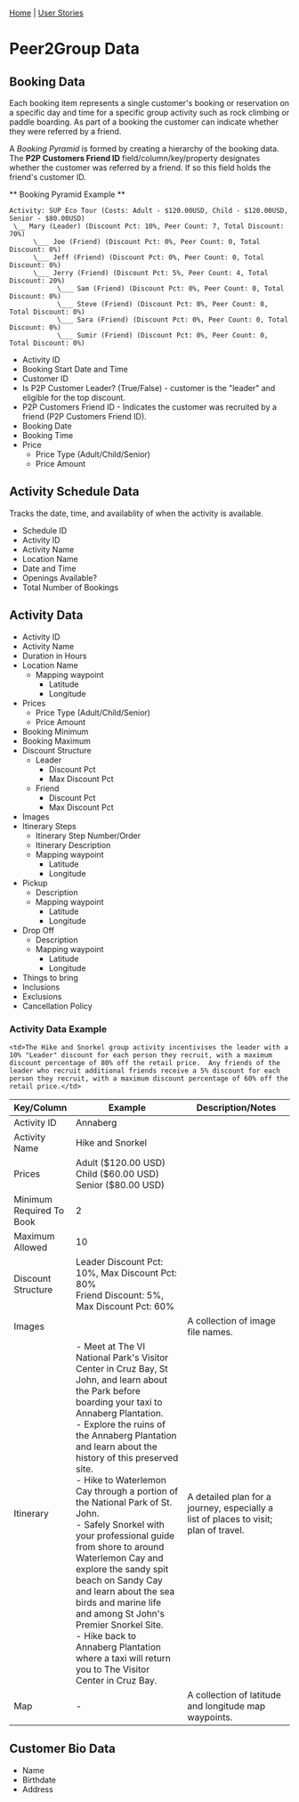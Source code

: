[Home](/) | [User Stories](/peer2group/)

# Peer2Group Data

## Booking Data

Each booking item represents a single customer's booking or reservation on a specific day and time for a specific group activity such as rock climbing or paddle boarding.
As part of a booking the customer can indicate whether they were referred by a friend.  

A _Booking Pyramid_ is formed by creating a hierarchy of the booking data.  The **P2P Customers Friend ID** field/column/key/property designates whether the customer was referred by a friend. If so this field holds the friend's customer ID.    

** Booking Pyramid Example **

```
Activity: SUP Eco Tour (Costs: Adult - $120.00USD, Child - $120.00USD, Senior - $80.00USD)
 \__ Mary (Leader) (Discount Pct: 10%, Peer Count: 7, Total Discount: 70%)  
      \___ Joe (Friend) (Discount Pct: 0%, Peer Count: 0, Total Discount: 0%)  
      \___ Jeff (Friend) (Discount Pct: 0%, Peer Count: 0, Total Discount: 0%)  
      \___ Jerry (Friend) (Discount Pct: 5%, Peer Count: 4, Total Discount: 20%)  
            \___ Sam (Friend) (Discount Pct: 0%, Peer Count: 0, Total Discount: 0%)  
            \___ Steve (Friend) (Discount Pct: 0%, Peer Count: 0, Total Discount: 0%)  
            \___ Sara (Friend) (Discount Pct: 0%, Peer Count: 0, Total Discount: 0%)  
            \___ Sumir (Friend) (Discount Pct: 0%, Peer Count: 0, Total Discount: 0%)  
```

- Activity ID
- Booking Start Date and Time
- Customer ID
- Is P2P Customer Leader? (True/False) - customer is the "leader" and eligible for the top discount.
- P2P Customers Friend ID - Indicates the customer was recruited by a friend (P2P Customers Friend ID).
- Booking Date
- Booking Time
- Price
  - Price Type (Adult/Child/Senior)
  - Price Amount

## Activity Schedule Data

Tracks the date, time, and availablity of when the activity is available.

- Schedule ID
- Activity ID
- Activity Name
- Location Name
- Date and Time
- Openings Available?
- Total Number of Bookings


## Activity Data

- Activity ID
- Activity Name
- Duration in Hours
- Location Name
  - Mapping waypoint
    - Latitude
    - Longitude
- Prices
  - Price Type (Adult/Child/Senior)
  - Price Amount  
- Booking Minimum
- Booking Maximum
- Discount Structure
  - Leader
    - Discount Pct
    - Max Discount Pct
  - Friend  
    - Discount Pct
    - Max Discount Pct
- Images
- Itinerary Steps
  - Itinerary Step Number/Order
  - Itinerary Description
  - Mapping waypoint
    - Latitude
    - Longitude
- Pickup
  - Description
  - Mapping waypoint
    - Latitude
    - Longitude
- Drop Off
  - Description
  - Mapping waypoint
    - Latitude
    - Longitude
- Things to bring
- Inclusions
- Exclusions
- Cancellation Policy


### Activity Data Example

<table width="100%">
  <col style="width:15%">
  <col style="width:45%">
  <col style="width:40%">
  <thead>
  <tr>
    <th>Key/Column</th>
    <th>Example</th>
    <th>Description/Notes</th>
  </tr>
  </thead>
  <tr>
    <td>Activity ID</td>
    <td>Annaberg</td>
    <td></td>
  </tr>
  <tr>
    <td>Activity Name</td>
    <td>Hike and Snorkel</td>
    <td></td>
  </tr>
  <tr>
    <td>Prices</td>
    <td>Adult ($120.00 USD)<br>
    Child ($60.00 USD)<br>
    Senior ($80.00 USD)
    </td>
    <td></td>
  </tr>
  <tr>
    <td>Minimum Required To Book</td>
    <td>2</td>
    <td></td>
  </tr>
  <tr>
    <td>Maximum Allowed</td>
    <td>10</td>
    <td></td>
  </tr>
  <tr>
    <td>Discount Structure</td>
    <td>Leader Discount Pct: 10%, Max Discount Pct: 80%<br>
    Friend Discount: 5%, Max Discount Pct: 60%<br></td>

    <td>The Hike and Snorkel group activity incentivises the leader with a 10% "Leader" discount for each person they recruit, with a maximum discount percentage of 80% off the retail price.  Any friends of the leader who recruit additional friends receive a 5% discount for each person they recruit, with a maximum discount percentage of 60% off the retail price.</td>
  </tr>
  <tr>
    <td>Images</td>
    <td></td>
    <td>A collection of image file names.</td>
  </tr>
  <tr>
    <td>Itinerary</td>
    <td>
    -  Meet at The VI National Park's Visitor Center in Cruz Bay, St John, and learn about the Park before boarding your taxi to Annaberg Plantation.<br>
    - Explore the ruins of the Annaberg Plantation and learn about the history of this preserved site.<br>
    - Hike to Waterlemon Cay through a portion of the National Park of St. John.<br>
- Safely Snorkel with your professional guide from shore to around Waterlemon Cay and explore the sandy spit beach on Sandy Cay and learn about the sea birds and marine life and among St John's Premier Snorkel Site.<br>
- Hike back to Annaberg Plantation where a taxi will return you to The Visitor Center in Cruz Bay.</td>
    <td>A detailed plan for a journey, especially a list of places to visit; plan of travel.</td>
  </tr>
  <tr>
    <td>Map</td>
    <td>- </td>
    <td>A collection of latitude and longitude map waypoints.</td>
  </tr>
</table>

## Customer Bio Data

- Name
- Birthdate
- Address
